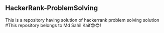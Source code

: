 ## HackerRank-ProblemSolving
This is a repository having solution of hackerrank problem solving solution <br />
#This repository belongs to Md Sahil Kaif😎😎!
